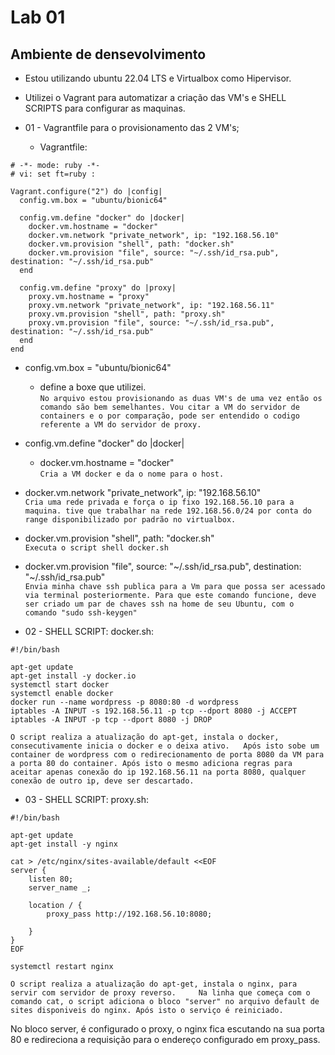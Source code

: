 # Lab 01

## Ambiente de densevolvimento
   - Estou utilizando ubuntu 22.04 LTS e Virtualbox como Hipervisor.

   - Utilizei o Vagrant para automatizar a criação das VM's e SHELL SCRIPTS para configurar as maquinas.


- 01 - Vagrantfile para o provisionamento das 2 VM's;
   - Vagrantfile:

```
# -*- mode: ruby -*-
# vi: set ft=ruby :

Vagrant.configure("2") do |config|
  config.vm.box = "ubuntu/bionic64"

  config.vm.define "docker" do |docker|
    docker.vm.hostname = "docker"
    docker.vm.network "private_network", ip: "192.168.56.10"
    docker.vm.provision "shell", path: "docker.sh"
    docker.vm.provision "file", source: "~/.ssh/id_rsa.pub", destination: "~/.ssh/id_rsa.pub" 
  end

  config.vm.define "proxy" do |proxy|
    proxy.vm.hostname = "proxy"
    proxy.vm.network "private_network", ip: "192.168.56.11"
    proxy.vm.provision "shell", path: "proxy.sh"
    proxy.vm.provision "file", source: "~/.ssh/id_rsa.pub", destination: "~/.ssh/id_rsa.pub" 
  end
end
```


- config.vm.box = "ubuntu/bionic64"
    - define a boxe que utilizei.  
`
No arquivo estou provisionando as duas VM's de uma vez então os comando são bem semelhantes. Vou citar a VM do servidor de containers e o por comparação, pode ser entendido o codigo referente a VM do servidor de proxy.
`

- config.vm.define "docker" do |docker|
    - docker.vm.hostname = "docker"  
`
Cria a VM docker e da o nome para o host.
`

- docker.vm.network "private_network", ip: "192.168.56.10"  
`
Cria uma rede privada e força o ip fixo 192.168.56.10 para a maquina.
tive que trabalhar na rede 192.168.56.0/24 por conta do range disponibilizado por padrão no virtualbox.
`

- docker.vm.provision "shell", path: "docker.sh"  
`
Executa o script shell docker.sh
`

- docker.vm.provision "file", source: "~/.ssh/id_rsa.pub", destination: "~/.ssh/id_rsa.pub"   
`
Envia minha chave ssh publica para a Vm para que possa ser acessado via terminal posteriormente.
Para que este comando funcione, deve ser criado um par de chaves ssh na home de seu Ubuntu, com o comando "sudo ssh-keygen"
`

- 02 - SHELL SCRIPT: docker.sh:

```
#!/bin/bash

apt-get update
apt-get install -y docker.io
systemctl start docker
systemctl enable docker
docker run --name wordpress -p 8080:80 -d wordpress
iptables -A INPUT -s 192.168.56.11 -p tcp --dport 8080 -j ACCEPT
iptables -A INPUT -p tcp --dport 8080 -j DROP
```

`
O script realiza a atualização do apt-get, instala o docker, consecutivamente inicia o docker e o deixa ativo.  
Após isto sobe um container de wordpress com o redirecionamento de porta 8080 da VM para a porta 80 do container.
Após isto o mesmo adiciona regras para aceitar apenas conexão do ip 192.168.56.11 na porta 8080, qualquer conexão de outro ip, deve ser descartado.
`

- 03 - SHELL SCRIPT: proxy.sh:

```
#!/bin/bash

apt-get update
apt-get install -y nginx

cat > /etc/nginx/sites-available/default <<EOF
server {
    listen 80;
    server_name _;

    location / {
        proxy_pass http://192.168.56.10:8080;
        
    }
}
EOF

systemctl restart nginx
```
`
O script realiza a atualização do apt-get, instala o nginx, para servir com servidor de proxy reverso.    
Na linha que começa com o comando cat, o script adiciona o bloco "server" no arquivo default de sites disponiveis do nginx.
Após isto o serviço é reiniciado. 
`

No bloco server, é configurado o proxy, o nginx fica escutando na sua porta 80 e redireciona a requisição para o endereço configurado em proxy_pass.
